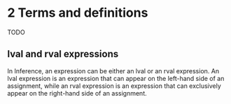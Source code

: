 # 2 Terms and definitions

TODO

## lval and rval expressions

In Inference, an expression can be either an lval or an rval expression. An lval expression is an expression that can appear on the left-hand side of an assignment, while an rval expression is an expression that can exclusively appear on the right-hand side of an assignment.
